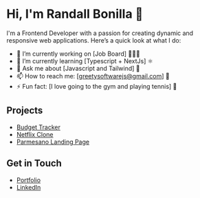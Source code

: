 # Hi, I'm Randall Bonilla 👋
I'm a Frontend Developer with a passion for creating dynamic and responsive web applications. Here’s a quick look at what I do:

- 🔭 I’m currently working on [Job Board] 👨🏻‍💻
- 🌱 I’m currently learning [Typescript + NextJs] ⚛
- 💬 Ask me about [Javascript and Tailwind] 💬
- 📫 How to reach me: [greetysoftwarejs@gmail.com] 📩
- ⚡ Fun fact: [I love going to the gym and playing tennis] 🎾

## Projects
- [Budget Tracker](https://github.com/GreetyCr/budget-tracker)
- [Netflix Clone](https://netflix-clone-tw-git-main-greetycr.vercel.app/login)
- [Parmesano Landing Page](https://www.parmesano.org/)

## Get in Touch
- [Portfolio](https://greetycr.github.io/Greety-Portfolio/#)
- [LinkedIn](https://www.linkedin.com/in/randall-bonilla-cordero-8653a6220/)
